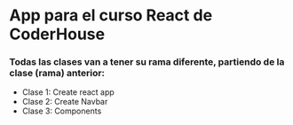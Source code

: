 # App para el curso React de CoderHouse

### Todas las clases van a tener su rama diferente, partiendo de la clase (rama) anterior:

- Clase 1: Create react app
- Clase 2: Create Navbar
- Clase 3: Components
